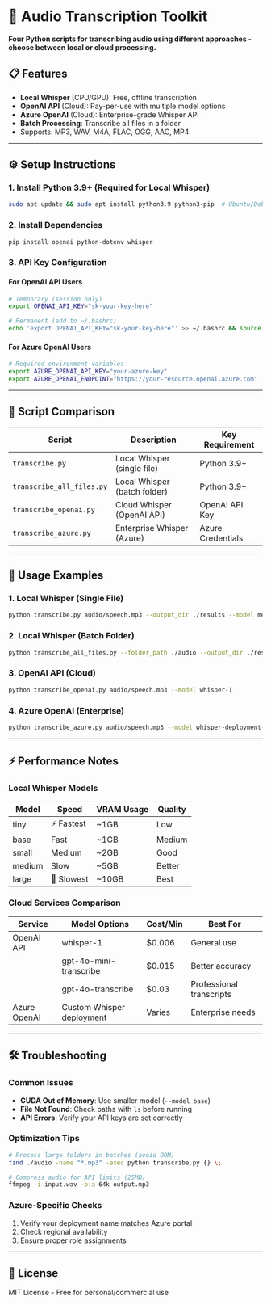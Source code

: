 # 🎤 Audio Transcription Toolkit

**Four Python scripts for transcribing audio using different approaches - choose between local or cloud processing.**

## 📋 Features

- **Local Whisper** (CPU/GPU): Free, offline transcription
- **OpenAI API** (Cloud): Pay-per-use with multiple model options
- **Azure OpenAI** (Cloud): Enterprise-grade Whisper API
- **Batch Processing**: Transcribe all files in a folder
- Supports: MP3, WAV, M4A, FLAC, OGG, AAC, MP4

---

## ⚙️ Setup Instructions

### 1. **Install Python 3.9+ (Required for Local Whisper)**

```bash
sudo apt update && sudo apt install python3.9 python3-pip  # Ubuntu/Debian
```

### 2. **Install Dependencies**

```bash
pip install openai python-dotenv whisper
```

### 3. **API Key Configuration**

#### **For OpenAI API Users**

```bash
# Temporary (session only)
export OPENAI_API_KEY="sk-your-key-here"

# Permanent (add to ~/.bashrc)
echo 'export OPENAI_API_KEY="sk-your-key-here"' >> ~/.bashrc && source ~/.bashrc
```

#### **For Azure OpenAI Users**

```bash
# Required environment variables
export AZURE_OPENAI_API_KEY="your-azure-key"
export AZURE_OPENAI_ENDPOINT="https://your-resource.openai.azure.com"
```

---

## 📂 Script Comparison

| Script                    | Description                  | Key Requirement   |
| ------------------------- | ---------------------------- | ----------------- |
| `transcribe.py`           | Local Whisper (single file)  | Python 3.9+       |
| `transcribe_all_files.py` | Local Whisper (batch folder) | Python 3.9+       |
| `transcribe_openai.py`    | Cloud Whisper (OpenAI API)   | OpenAI API Key    |
| `transcribe_azure.py`     | Enterprise Whisper (Azure)   | Azure Credentials |

---

## 🚀 Usage Examples

### 1. **Local Whisper (Single File)**

```bash
python transcribe.py audio/speech.mp3 --output_dir ./results --model medium
```

### 2. **Local Whisper (Batch Folder)**

```bash
python transcribe_all_files.py --folder_path ./audio --output_dir ./results --model large
```

### 3. **OpenAI API (Cloud)**

```bash
python transcribe_openai.py audio/speech.mp3 --model whisper-1
```

### 4. **Azure OpenAI (Enterprise)**

```bash
python transcribe_azure.py audio/speech.mp3 --model whisper-deployment-name
```

---

## ⚡ Performance Notes

### **Local Whisper Models**

| Model  | Speed      | VRAM Usage | Quality |
| ------ | ---------- | ---------- | ------- |
| tiny   | ⚡ Fastest | ~1GB       | Low     |
| base   | Fast       | ~1GB       | Medium  |
| small  | Medium     | ~2GB       | Good    |
| medium | Slow       | ~5GB       | Better  |
| large  | 🐢 Slowest | ~10GB      | Best    |

### **Cloud Services Comparison**

| Service      | Model Options             | Cost/Min | Best For                 |
| ------------ | ------------------------- | -------- | ------------------------ |
| OpenAI API   | whisper-1                 | $0.006   | General use              |
|              | gpt-4o-mini-transcribe    | $0.015   | Better accuracy          |
|              | gpt-4o-transcribe         | $0.03    | Professional transcripts |
| Azure OpenAI | Custom Whisper deployment | Varies   | Enterprise needs         |

---

## 🛠️ Troubleshooting

### **Common Issues**

- **CUDA Out of Memory**: Use smaller model (`--model base`)
- **File Not Found**: Check paths with `ls` before running
- **API Errors**: Verify your API keys are set correctly

### **Optimization Tips**

```bash
# Process large folders in batches (avoid OOM)
find ./audio -name "*.mp3" -exec python transcribe.py {} \;

# Compress audio for API limits (25MB)
ffmpeg -i input.wav -b:a 64k output.mp3
```

### **Azure-Specific Checks**

1. Verify your deployment name matches Azure portal
2. Check regional availability
3. Ensure proper role assignments

---

## 📜 License

MIT License - Free for personal/commercial use
